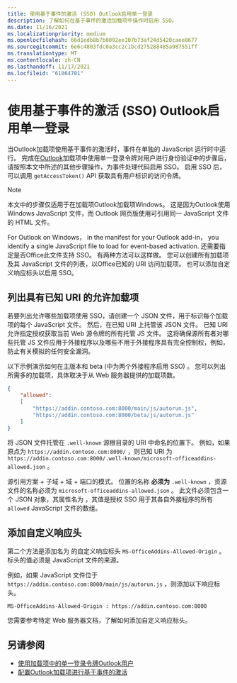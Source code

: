 ```yaml
---
title: 使用基于事件的激活 (SSO) Outlook启用单一登录
description: 了解如何在基于事件的激活加载项中操作时启用 SSO。
ms.date: 11/16/2021
ms.localizationpriority: medium
ms.openlocfilehash: 66d1edb8b7b0092ee107b73af24d5420caee8677
ms.sourcegitcommit: 6e6c4803fdc0a3cc2c1bcd275288485a987551ff
ms.translationtype: MT
ms.contentlocale: zh-CN
ms.lasthandoff: 11/17/2021
ms.locfileid: "61064701"
---
```

# <a name="enable-single-sign-on-sso-in-outlook-add-ins-that-use-event-based-activation"></a>使用基于事件的激活 (SSO) Outlook启用单一登录

当Outlook加载项使用基于事件的激活时，事件在单独的 JavaScript 运行时中运行。 完成在[Outlook](authenticate-a-user-with-an-sso-token.md)加载项中使用单一登录令牌对用户进行身份验证中的步骤后，请按照本文中所述的其他步骤操作，为事件处理代码启用 SSO。 启用 SSO 后，可以调用 `getAccessToken()` API 获取具有用户标识的访问令牌。

> [!NOTE]
> 本文中的步骤仅适用于在加载项Outlook加载项Windows。 这是因为Outlook使用Windows JavaScript 文件，而 Outlook 网页版使用可引用同一 JavaScript 文件的 HTML 文件。

For Outlook on Windows， in the manifest for your Outlook add-in， you identify a single JavaScript file to load for event-based activation. 还需要指定是否Office此文件支持 SSO。 有两种方法可以这样做。 您可以创建所有加载项及其 JavaScript 文件的列表，以Office已知的 URI 访问加载项。 也可以添加自定义响应标头以启用 SSO。

## <a name="list-allowed-add-ins-with-a-well-known-uri"></a>列出具有已知 URI 的允许加载项

若要列出允许哪些加载项使用 SSO，请创建一个 JSON 文件，用于标识每个加载项的每个 JavaScript 文件。 然后，在已知 URI 上托管该 JSON 文件。 已知 URI 允许指定授权获取当前 Web 源令牌的所有托管 JS 文件。 这将确保源所有者对哪些托管 JS 文件应用于外接程序以及哪些不用于外接程序具有完全控制权，例如，防止有关模拟的任何安全漏洞。

以下示例演示如何在主版本和 beta (中为两个外接程序启用 SSO) 。 您可以列出所需多的加载项，具体取决于从 Web 服务器提供的加载项数。

```json
{
    "allowed":
    [
        "https://addin.contoso.com:8000/main/js/autorun.js",
        "https://addin.contoso.com:8000/beta/js/autorun.js"
    ]
}
```

将 JSON 文件托管在 `.well-known` 源根目录的 URI 中命名的位置下。 例如，如果原点为 `https://addin.contoso.com:8000/` ，则已知 URI 为 `https://addin.contoso.com:8000/.well-known/microsoft-officeaddins-allowed.json` 。

源引用方案 + 子域 + 域 + 端口的模式。 位置的名称 **必须为** `.well-known` ，资源文件的名称必须为 `microsoft-officeaddins-allowed.json` 。 此文件必须包含一个 JSON 对象，其属性名为 ，其值是授权 SSO 用于其各自外接程序的所有 `allowed` JavaScript 文件的数组。

## <a name="add-a-custom-response-header"></a>添加自定义响应头

第二个方法是添加名为 的自定义响应标头 `MS-OfficeAddins-Allowed-Origin` 。 标头的值必须是 JavaScript 文件的来源。

例如，如果 JavaScript 文件位于 `https://addin.contoso.com:8000/main/js/autorun.js` ，则添加以下响应标头。

`MS-OfficeAddins-Allowed-Origin : https://addin.contoso.com:8000`

您需要参考特定 Web 服务器文档，了解如何添加自定义响应标头。

## <a name="see-also"></a>另请参阅

- [使用加载项中的单一登录令牌Outlook用户](authenticate-a-user-with-an-sso-token.md)
- [配置Outlook加载项进行基于事件的激活](autolaunch.md)
